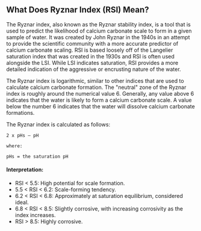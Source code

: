 ## What Does Ryznar Index (RSI) Mean?

The Ryznar index, also known as the Ryznar stability index, is a tool that is used to predict the likelihood of calcium carbonate scale to form in a given sample of water. It was created by John Ryznar in the 1940s in an attempt to provide the scientific community with a more accurate predictor of calcium carbonate scaling. RSI is based loosely off of the Langelier saturation index that was created in the 1930s and RSI is often used alongside the LSI. While LSI indicates saturation, RSI provides a more detailed indication of the aggressive or encrusting nature of the water. 

The Ryznar index is logarithmic, similar to other indices that are used to calculate calcium carbonate formation. The "neutral" zone of the Ryznar index is roughly around the numerical value 6. Generally, any value above 6 indicates that the water is likely to form a calcium carbonate scale. A value below the number 6 indicates that the water will dissolve calcium carbonate formations.

The Ryznar index is calculated as follows:

```
2 x pHs – pH

where:

pHs = the saturation pH
```

#### Interpretation:
* RSI < 5.5: High potential for scale formation. 
* 5.5 < RSI < 6.2: Scale-forming tendency. 
* 6.2 < RSI < 6.8: Approximately at saturation equilibrium, considered ideal. 
* 6.8 < RSI < 8.5: Slightly corrosive, with increasing corrosivity as the index increases. 
* RSI > 8.5: Highly corrosive. 
